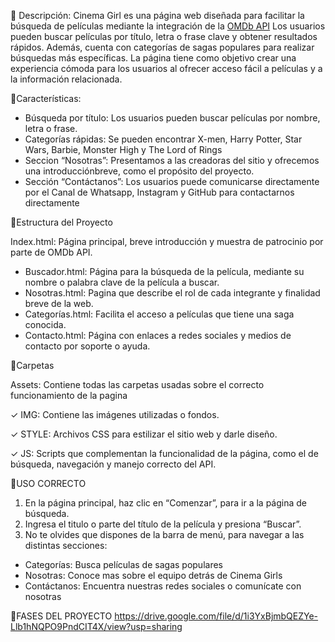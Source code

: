 📕 Descripción:
Cinema Girl es una página web diseñada para facilitar la búsqueda de películas mediante la 
integración de la [OMDb API]( https://github.com/Camila183/Proyecto-Unidad-3/tree/master)
Los usuarios pueden buscar películas por título, letra o frase clave y obtener resultados rápidos. 
Además, cuenta con categorías de sagas populares para realizar búsquedas más específicas. La 
página tiene como objetivo crear una experiencia cómoda para los usuarios al ofrecer acceso fácil 
a películas y a la información relacionada.

🌺Características:
- Búsqueda por título: Los usuarios pueden buscar películas por nombre, letra o frase.
- Categorías rápidas: Se pueden encontrar X-men, Harry Potter, Star Wars, Barbie, Monster High y The Lord of Rings
- Seccion “Nosotras”: Presentamos a las creadoras del sitio y ofrecemos una introducciónbreve, como el propósito del proyecto.
- Sección “Contáctanos”: Los usuarios puede comunicarse directamente por el Canal de Whatsapp, Instagram y GitHub para contactarnos directamente

🌼Estructura del Proyecto

Index.html: Página principal, breve introducción y muestra de patrocinio por parte de OMDb API.
- Buscador.html: Página para la búsqueda de la película, mediante su nombre o palabra clave de la película a buscar.
- Nosotras.html: Pagina que describe el rol de cada integrante y finalidad breve de la web.
- Categorías.html: Facilita el acceso a películas que tiene una saga conocida.
- Contacto.html: Página con enlaces a redes sociales y medios de contacto por soporte o ayuda.

🌻Carpetas

Assets: Contiene todas las carpetas usadas sobre el correcto funcionamiento de la pagina

✓ IMG: Contiene las imágenes utilizadas o fondos.

✓ STYLE: Archivos CSS para estilizar el sitio web y darle diseño.

✓ JS: Scripts que complementan la funcionalidad de la página, como el de 
búsqueda, navegación y manejo correcto del API.

🧸USO CORRECTO 

1. En la página principal, haz clic en “Comenzar”, para ir a la página de búsqueda.
2. Ingresa el titulo o parte del título de la película y presiona “Buscar”.
3. No te olvides que dispones de la barra de menú, para navegar a las distintas secciones:
- Categorías: Busca películas de sagas populares
- Nosotras: Conoce mas sobre el equipo detrás de Cinema Girls
- Contáctanos: Encuentra nuestras redes sociales o comunícate con nosotras

🧩FASES DEL PROYECTO
https://drive.google.com/file/d/1i3YxBjmbQEZYe-Llb1hNQPO9PndCIT4X/view?usp=sharing
